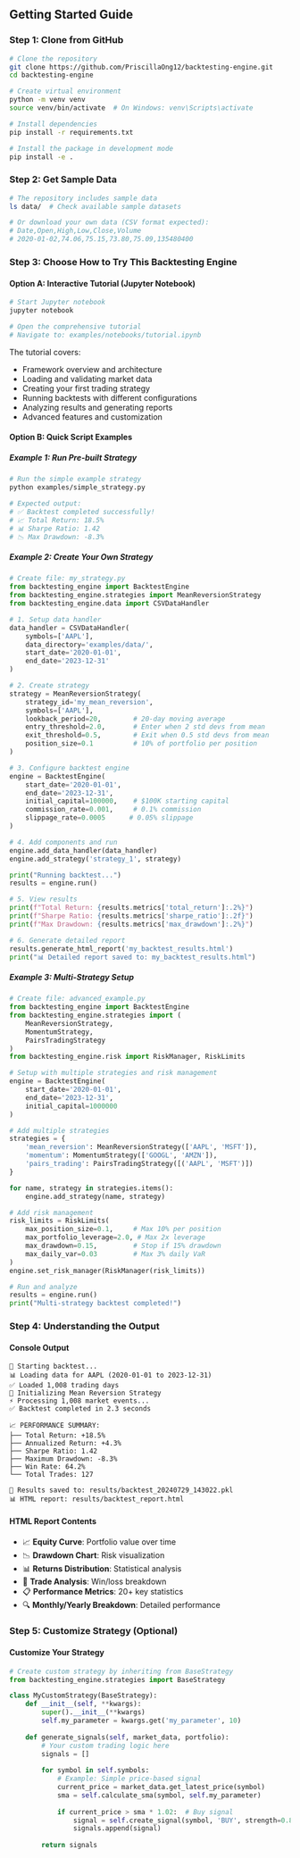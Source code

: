 ## Getting Started Guide

### Step 1: Clone from GitHub
```bash
# Clone the repository
git clone https://github.com/PriscillaOng12/backtesting-engine.git
cd backtesting-engine

# Create virtual environment 
python -m venv venv
source venv/bin/activate  # On Windows: venv\Scripts\activate

# Install dependencies
pip install -r requirements.txt

# Install the package in development mode
pip install -e .
```

### Step 2: Get Sample Data

```bash
# The repository includes sample data
ls data/  # Check available sample datasets

# Or download your own data (CSV format expected):
# Date,Open,High,Low,Close,Volume
# 2020-01-02,74.06,75.15,73.80,75.09,135480400
```

### Step 3: Choose How to Try This Backtesting Engine

#### **Option A: Interactive Tutorial (Jupyter Notebook)**

```bash
# Start Jupyter notebook
jupyter notebook

# Open the comprehensive tutorial
# Navigate to: examples/notebooks/tutorial.ipynb
```

The tutorial covers:
- Framework overview and architecture
- Loading and validating market data  
- Creating your first trading strategy
- Running backtests with different configurations
- Analyzing results and generating reports
- Advanced features and customization

#### **Option B: Quick Script Examples**

##### Example 1: Run Pre-built Strategy
```bash
# Run the simple example strategy
python examples/simple_strategy.py

# Expected output:
# ✅ Backtest completed successfully!
# 📈 Total Return: 18.5%
# 📊 Sharpe Ratio: 1.42
# 📉 Max Drawdown: -8.3%
```

##### Example 2: Create Your Own Strategy
```python
# Create file: my_strategy.py
from backtesting_engine import BacktestEngine
from backtesting_engine.strategies import MeanReversionStrategy
from backtesting_engine.data import CSVDataHandler

# 1. Setup data handler
data_handler = CSVDataHandler(
    symbols=['AAPL'],
    data_directory='examples/data/',
    start_date='2020-01-01',
    end_date='2023-12-31'
)

# 2. Create strategy
strategy = MeanReversionStrategy(
    strategy_id='my_mean_reversion',
    symbols=['AAPL'],
    lookback_period=20,        # 20-day moving average
    entry_threshold=2.0,       # Enter when 2 std devs from mean
    exit_threshold=0.5,        # Exit when 0.5 std devs from mean
    position_size=0.1          # 10% of portfolio per position
)

# 3. Configure backtest engine
engine = BacktestEngine(
    start_date='2020-01-01',
    end_date='2023-12-31',
    initial_capital=100000,    # $100K starting capital
    commission_rate=0.001,     # 0.1% commission
    slippage_rate=0.0005      # 0.05% slippage
)

# 4. Add components and run
engine.add_data_handler(data_handler)
engine.add_strategy('strategy_1', strategy)

print("Running backtest...")
results = engine.run()

# 5. View results
print(f"Total Return: {results.metrics['total_return']:.2%}")
print(f"Sharpe Ratio: {results.metrics['sharpe_ratio']:.2f}")
print(f"Max Drawdown: {results.metrics['max_drawdown']:.2%}")

# 6. Generate detailed report
results.generate_html_report('my_backtest_results.html')
print("📊 Detailed report saved to: my_backtest_results.html")
```

##### Example 3: Multi-Strategy Setup
```python
# Create file: advanced_example.py
from backtesting_engine import BacktestEngine
from backtesting_engine.strategies import (
    MeanReversionStrategy, 
    MomentumStrategy, 
    PairsTradingStrategy
)
from backtesting_engine.risk import RiskManager, RiskLimits

# Setup with multiple strategies and risk management
engine = BacktestEngine(
    start_date='2020-01-01',
    end_date='2023-12-31',
    initial_capital=1000000
)

# Add multiple strategies
strategies = {
    'mean_reversion': MeanReversionStrategy(['AAPL', 'MSFT']),
    'momentum': MomentumStrategy(['GOOGL', 'AMZN']),
    'pairs_trading': PairsTradingStrategy([('AAPL', 'MSFT')])
}

for name, strategy in strategies.items():
    engine.add_strategy(name, strategy)

# Add risk management
risk_limits = RiskLimits(
    max_position_size=0.1,     # Max 10% per position
    max_portfolio_leverage=2.0, # Max 2x leverage
    max_drawdown=0.15,         # Stop if 15% drawdown
    max_daily_var=0.03         # Max 3% daily VaR
)
engine.set_risk_manager(RiskManager(risk_limits))

# Run and analyze
results = engine.run()
print("Multi-strategy backtest completed!")
```

### Step 4: Understanding the Output

#### Console Output
```
🚀 Starting backtest...
📊 Loading data for AAPL (2020-01-01 to 2023-12-31)
✅ Loaded 1,008 trading days
🎯 Initializing Mean Reversion Strategy
⚡ Processing 1,008 market events...
✅ Backtest completed in 2.3 seconds

📈 PERFORMANCE SUMMARY:
├── Total Return: +18.5%
├── Annualized Return: +4.3%
├── Sharpe Ratio: 1.42
├── Maximum Drawdown: -8.3%
├── Win Rate: 64.2%
└── Total Trades: 127

💾 Results saved to: results/backtest_20240729_143022.pkl
📊 HTML report: results/backtest_report.html
```

#### HTML Report Contents
- 📈 **Equity Curve**: Portfolio value over time
- 📉 **Drawdown Chart**: Risk visualization
- 📊 **Returns Distribution**: Statistical analysis
- 🎯 **Trade Analysis**: Win/loss breakdown
- 📋 **Performance Metrics**: 20+ key statistics
- 🔍 **Monthly/Yearly Breakdown**: Detailed performance

### Step 5: Customize Strategy (Optional)

#### Customize Your Strategy
```python
# Create custom strategy by inheriting from BaseStrategy
from backtesting_engine.strategies import BaseStrategy

class MyCustomStrategy(BaseStrategy):
    def __init__(self, **kwargs):
        super().__init__(**kwargs)
        self.my_parameter = kwargs.get('my_parameter', 10)
    
    def generate_signals(self, market_data, portfolio):
        # Your custom trading logic here
        signals = []
        
        for symbol in self.symbols:
            # Example: Simple price-based signal
            current_price = market_data.get_latest_price(symbol)
            sma = self.calculate_sma(symbol, self.my_parameter)
            
            if current_price > sma * 1.02:  # Buy signal
                signal = self.create_signal(symbol, 'BUY', strength=0.8)
                signals.append(signal)
                
        return signals
```
